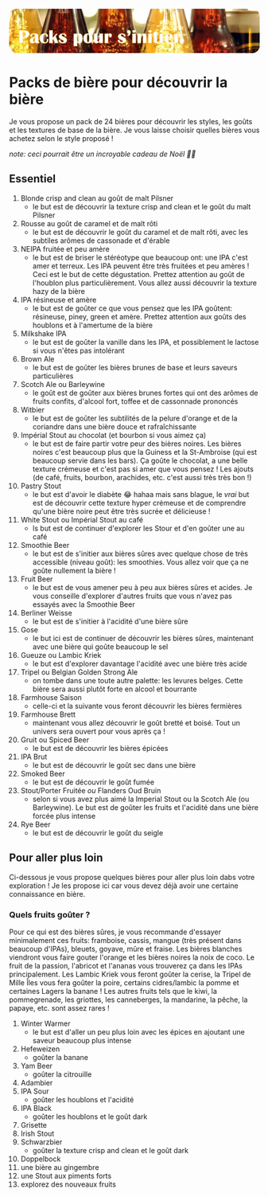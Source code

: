 ![Packs de bière pour découvrir la bière](../images/packs.png)

# Packs de bière pour découvrir la bière

Je vous propose un pack de 24 bières pour découvrir les styles, les goûts et les textures de base de la bière. Je vous laisse choisir quelles bières vous achetez selon le style proposé !

*note: ceci pourrait être un incroyable cadeau de Noël 🎄🎅*

## Essentiel

1. Blonde crisp and clean au goût de malt Pilsner
   * le but est de découvrir la texture crisp and clean et le goût du malt Pilsner
1. Rousse au goût de caramel et de malt rôti
   * le but est de découvrir le goût du caramel et de malt rôti, avec les subtiles arômes de cassonade et d'érable
1. NEIPA fruitée et peu amère
   * le but est de briser le stéréotype que beaucoup ont: une IPA c'est amer et terreux. Les IPA peuvent être très fruitées et peu amères ! Ceci est le but de cette dégustation. Prettez attention au goût de l'houblon plus particulièrement. Vous allez aussi découvrir la texture hazy de la bière
1. IPA résineuse et amère
   * le but est de goûter ce que vous pensez que les IPA goûtent: résineuse, piney, green et amère. Prettez attention aux goûts des houblons et à l'amertume de la bière
1. Milkshake IPA
   * le but est de goûter la vanille dans les IPA, et possiblement le lactose si vous n'êtes pas intolérant
1. Brown Ale
   * le but est de goûter les bières brunes de base et leurs saveurs particulières
1. Scotch Ale ou Barleywine
   * le goût est de goûter aux bières brunes fortes qui ont des arômes de fruits confits, d'alcool fort, toffee et de cassonnade prononcés
1. Witbier
   * le but est de goûter les subtilités de la pelure d'orange et de la coriandre dans une bière douce et rafraîchissante
1. Impérial Stout au chocolat (et bourbon si vous aimez ça)
   * le but est de faire partir votre peur des bières noires. Les bières noires c'est beaucoup plus que la Guiness et la St-Ambroise (qui est beaucoup servie dans les bars). Ça goûte le chocolat, a une belle texture crémeuse et c'est pas si amer que vous pensez ! Les ajouts (de café, fruits, bourbon, arachides, etc. c'est aussi très très bon !)
1. Pastry Stout
   * le but est d'avoir le diabète 😂 hahaa mais sans blague, le *vrai* but est de découvrir cette texture hyper crémeuse et de comprendre qu'une bière noire peut être très sucrée et délicieuse !
1. White Stout ou Impérial Stout au café
   * ls but est de continuer d'explorer les Stour et d'en goûter une au café
1. Smoothie Beer
   * le but est de s'initier aux bières sûres avec quelque chose de très accessible (niveau goût): les smoothies. Vous allez voir que ça ne goûte nullement la bière !
1. Fruit Beer
   * le but est de vous amener peu à peu aux bières sûres et acides. Je vous conseille d'explorer d'autres fruits que vous n'avez pas essayés avec la Smoothie Beer
1. Berliner Weisse
   * le but est de s'initier à l'acidité d'une bière sûre
1. Gose
   * le but ici est de continuer de découvrir les bières sûres, maintenant avec une bière qui goûte beaucoup le sel
1. Gueuze ou Lambic Kriek
   * le but est d'explorer davantage l'acidité avec une bière très acide
1. Tripel ou Belgian Golden Strong Ale
   * on tombe dans une toute autre palette: les levures belges. Cette bière sera aussi plutôt forte en alcool et bourrante
1. Farmhouse Saison
   * celle-ci et la suivante vous feront découvrir les bières fermières
1. Farmhouse Brett
   * maintenant vous allez découvrir le goût bretté et boisé. Tout un univers sera ouvert pour vous après ça !
1. Gruit ou Spiced Beer
   * le but est de découvrir les bières épicées
1. IPA Brut
   * le but est de découvrir le goût sec dans une bière
1. Smoked Beer
   * le but est de découvrir le goût fumée
1. Stout/Porter Fruitée *ou* Flanders Oud Bruin
   * selon si vous avez plus aimé la Imperial Stout ou la Scotch Ale (ou Barleywine). Le but est de goûter les fruits et l'acidité dans une bière forcée
plus intense
1. Rye Beer
   * le but est de découvrir le goût du seigle

## Pour aller plus loin

Ci-dessous je vous propose quelques bières pour aller plus loin dabs votre exploration ! Je les propose ici car vous devez déjà avoir une certaine connaissance en bière.

### Quels fruits goûter ?

Pour ce qui est des bières sûres, je vous recommande d'essayer minimalement ces fruits: framboise, cassis, mangue (très présent dans beaucoup d'IPAs), bleuets, goyave, mûre et fraise. Les bières blanches viendront vous faire gouter l'orange et les bières noires la noix de coco. Le fruit de la passion, l'abricot et l'ananas vous trouverez ça dans les IPAs principalement. Les Lambic Kriek vous feront goûter la cerise, la Tripel de Mille Îles vous fera goûter la poire, certains cidres/lambic la pomme et certaines Lagers la banane ! Les autres fruits tels que le kiwi, la pommegrenade, les griottes, les canneberges, la mandarine, la pêche, la papaye, etc. sont assez rares !

1. Winter Warmer
   * le but est d'aller un peu plus loin avec les épices en ajoutant une saveur beaucoup plus intense
1. Hefeweizen
   * goûter la banane
1. Yam Beer
   * goûter la citrouille
1. Adambier
1. IPA Sour
   * goûter les houblons et l'acidité
1. IPA Black
   * goûter les houblons et le goût dark
1. Grisette
1. Irish Stout
1. Schwarzbier
   * goûter la texture crisp and clean et le goût dark
1. Doppelbock
1. une bière au gingembre
1. une Stout aux piments forts
1. explorez des nouveaux fruits
